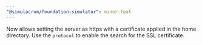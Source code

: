 ```yaml
---
"@simulacrum/foundation-simulator": minor:feat
---
```


Now allows setting the server as https with a certificate applied in the home directory. Use the `protocol` to enable the search for the SSL certificate.
